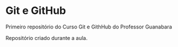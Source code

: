 # Git e GitHub
 Primeiro repositório do Curso Git e GithHub do Professor Guanabara

Repositório criado durante a aula.

